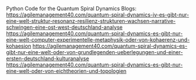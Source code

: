 Python Code for the Quantum Spiral Dynamics Blogs:
https://agilemanagement40.com/quantum-spiral-dynamics-iv-es-gibt-nur-eine-welt-struktur-resonanz-resilienz-strukturen-wachsen-narrative-schwingen-eine-ost-west-deutschland-analyse
https://agilemanagement40.com/quantum-spiral-dynamics-es-gibt-nur-eine-welt-computer-experimentelle-metaphysik-oder-von-kohaerenz-und-kohaesion
https://agilemanagement40.com/quantum-spiral-dynamics-es-gibt-nur-eine-welt-oder-von-grundlegenden-ueberlegungen-und-einer-ersten-deutschland-kulturanalyse
https://agilemanagement40.com/quantum-spiral-dynamics-es-gibt-nur-eine-welt-oder-von-eichtheorien-und-topologien
